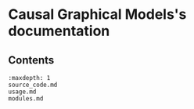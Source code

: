 # Causal Graphical Models's documentation

## Contents

```{toctree}
:maxdepth: 1
source_code.md
usage.md
modules.md
```
